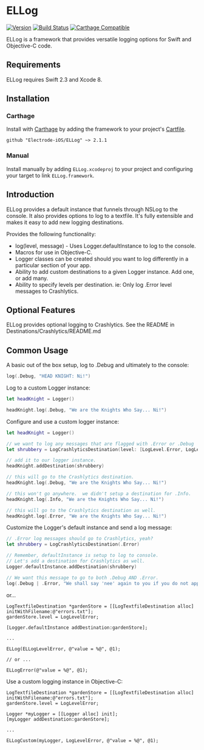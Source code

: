 # ELLog 

[![Version](https://img.shields.io/badge/version-v2.1.1-blue.svg)](https://github.com/Electrode-iOS/ELLog/releases/latest)
[![Build Status](https://travis-ci.org/Electrode-iOS/ELLog.svg?branch=master)](https://travis-ci.org/Electrode-iOS/ELLog)
[![Carthage Compatible](https://img.shields.io/badge/Carthage-compatible-4BC51D.svg?style=flat)](https://github.com/Carthage/Carthage)

ELLog is a framework that provides versatile logging options for Swift and Objective-C code.

## Requirements

ELLog requires Swift 2.3 and Xcode 8.

## Installation

### Carthage

Install with [Carthage](https://github.com/Carthage/Carthage) by adding the framework to your project's [Cartfile](https://github.com/Carthage/Carthage/blob/master/Documentation/Artifacts.md#cartfile).

```
github "Electrode-iOS/ELLog" ~> 2.1.1
```

### Manual

Install manually by adding `ELLog.xcodeproj` to your project and configuring your target to link `ELLog.framework`.

## Introduction

ELLog provides a default instance that funnels through NSLog to the console. It also provides options to log to a textfile.  It's fully extensible and makes it easy to add new logging destinations.

Provides the following functionality:

* log(level, message) - Uses Logger.defaultInstance to log to the console.
* Macros for use in Objective-C.
* Logger classes can be created should you want to log differently in a particular section of your app.
* Ability to add custom destinations to a given Logger instance.  Add one, or add many.
* Ability to specify levels per destination.  ie: Only log .Error level messages to Crashlytics.

## Optional Features

ELLog provides optional logging to Crashlytics. See the README in Destinations/Crashlytics/README.md

## Common Usage

A basic out of the box setup, log to .Debug and ultimately to the console:

```Swift
log(.Debug, "HEAD KNIGHT: Ni!")
```

Log to a custom Logger instance:
```Swift
let headKnight = Logger()

headKnight.log(.Debug, "We are the Knights Who Say... Ni!")
```

Configure and use a custom logger instance:
```Swift
let headKnight = Logger()

// we want to log any messages that are flagged with .Error or .Debug
let shrubbery = LogCrashlyticsDestination(level: [LogLevel.Error, LogLevel.Debug])

// add it to our logger instance.
headKnight.addDestination(shrubbery)

// this will go to the Crashlytics destination.
headKnight.log(.Debug, "We are the Knights Who Say... Ni!")

// this won't go anywhere.  we didn't setup a destination for .Info.
headKnight.log(.Info, "We are the Knights Who Say... Ni!")

// this will go to the Crashlytics destination as well.
headKnight.log(.Error, "We are the Knights Who Say... Ni!")
```

Customize the Logger's default instance and send a log message:
```Swift
// .Error log messages should go to Crashlytics, yeah?
let shrubbery = LogCrashlyticsDestination(.Error)

// Remember, defaultInstance is setup to log to console.
// Let's add a destination for Crashlytics as well.
Logger.defaultInstance.addDestination(shrubbery)

// We want this message to go to both .Debug AND .Error.
log(.Debug | .Error, "We shall say 'nee' again to you if you do not appease us.")
```
or...
```Objc
LogTextfileDestination *gardenStore = [[LogTextfileDestination alloc] initWithFilename:@"errors.txt"];
gardenStore.level = LogLevelError;

[Logger.defaultInstance addDestination:gardenStore];

...

ELLog(ELLogLevelError, @"value = %@", @1);

// or ...

ELLogError(@"value = %@", @1);
```

Use a custom logging instance in Objective-C:
```Objc
LogTextfileDestination *gardenStore = [[LogTextfileDestination alloc] initWithFilename:@"errors.txt"];
gardenStore.level = LogLevelError;

Logger *myLogger = [[Logger alloc] init];
[myLogger addDestination:gardenStore];

...

ELLogCustom(myLogger, LogLevelError, @"value = %@", @1);
```
